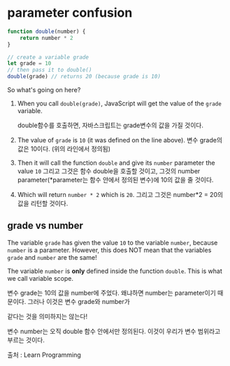 # parameter confusion

```javascript
function double(number) {
    return number * 2
}

// create a variable grade
let grade = 10
// then pass it to double()
double(grade) // returns 20 (because grade is 10)
```

So what's going on here?

1. When you call `double(grade)`, JavaScript will get the value of the `grade` variable.

   double함수를 호출하면, 자바스크립트는 grade변수의 값을 가질 것이다. 

2. The value of `grade` is `10` (it was defined on the line above).
   변수 grade의 값은 10이다. (위의 라인에서 정의됨)

3. Then it will call the function `double` and give its `number` parameter the value `10`
   그리고 그것은 함수 double을 호출할 것이고, 그것의 number parameter(*parameter는 함수 안에서 정의된 변수)에 10의 값을 줄 것이다. 

4. Which will return `number * 2` which is `20`.
   그리고 그것은 number*2 = 20의 값을 리턴할 것이다. 



## grade vs number

The variable `grade` has given the value `10` to the variable `number`, because `number` is a parameter. However, this does NOT mean that the variables `grade` and `number` are the same!

The variable `number` is **only** defined inside the function `double`. This is what we call variable scope.

변수 grade는 10의 값을 number에 주었다. 왜냐하면 number는 parameter이기 때문이다. 그러나 이것은 변수 grade와 number가 

같다는 것을 의미하지는 않는다!

변수 number는 오직 double 함수 안에서만 정의된다. 이것이 우리가 변수 범위라고 부르는 것이다. 



출처 : Learn Programming